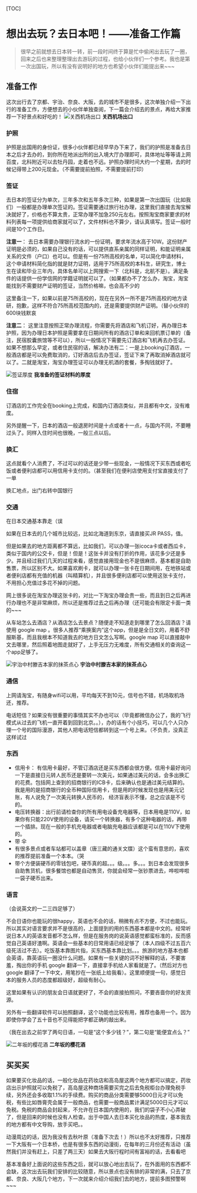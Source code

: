 [TOC]

# 想出去玩？去日本吧！——准备工作篇

> 很早之前就想去日本转一转，前一段时间终于算是忙中偷闲出去玩了一圈，回来之后也来整理整理出去游玩的过程，也给小伙伴们一个参考。我也是第一次出国玩，所以有没有说明好的地方也希望小伙伴们能提出来~~~

## 准备工作

这次出行去了京都、宇治、奈良、大阪，去的城市不是很多，这次单独介绍一下出行的准备工作，方便想去的小伙伴单独查阅，下一篇会介绍去的景点，再给大家推荐一下好景点和好吃的！
![关西机场出口](http://www.jassy.wang/wp-content/uploads/2017/04/IMG_0713.jpg)
**关西机场出口**


### 护照

护照是出国用的身份证，很多小伙伴都已经早早办下来了，我们的护照是准备去日本之后才去办的，到你所在地派出所的出入境大厅办理即可，具体地址等等请上网百度，北科附近可以去牡丹园，走着也不远。护照办理时间大约一个星期，去的时候记得带上200元现金。（不需要提前拍照，不需要提前打印）

### 签证

去日本的签证分为单次，三年多次和五年多次三种，如果是第一次出国玩（比如我们）一般都是办理单次签证的。签证需要通过旅行社办理，这里我们直接去淘宝解决就好了，价格也不算太贵，正常办理不加急250元左右。按照淘宝商家要求的材料列表每一项提供给商家就可以了，文件材料也不算少，请认真填写。签证一般时间是10个工作日。

**注意一**： 去日本需要办理银行流水的一份证明，要求年流水高于10W。这份财产证明是必须的，如果自己没有的话，可以提供直系亲属的同样证明，和能证明亲属关系的文件（户口）也可以。但是有一份75所高校的名单，可以简化申请材料，这个申请材料简化指的就是财力证明，适用于75所高校的本科生，研究生，博士生在读和毕业三年内，具体名单可以上网搜索一下（北科是，北航不是）。满足条件的话提供一份学信网的学籍证明就可以了。（如果都办不了怎么办，淘宝，淘宝能找到不需要财产证明的签证，当然价格嘛，也会高不少的

这里备注一下，如果以前是75所高校的，现在在另外一所不是75所高校的地方读研，抱歉，这样不符合75所高校范围内的，还是需要提供财产证明。（替小伙伴的600块钱默哀

**注意二**： 这里注意按照正常办理流程，你需要先将酒店和飞机订好，再办理日本护照，因为办理日本护照是需要拿在日期间所有的酒店订单和来回机票订单的（备注，民宿胶囊旅馆等不可以），所以一般情况下需要先订酒店和飞机再去办签证。如果不想那么早定，或者住民宿的话，解决办法有二：一是上booking订酒店，一般酒店都是可以免费取消的，订好酒店后去办签证，签证下来了再取消掉酒店就可以了。二就是淘宝，淘宝办理签证可以办理无机酒的套餐，多掏钱就好了。

![签证厚度](http://www.jassy.wang/wp-content/uploads/2017/04/IMG_0541.jpg)
**我准备的签证材料的厚度**

### 住宿

订酒店的工作完全在booking上完成，和国内订酒店类似，并且都有中文，没有难度。

另外提醒一下，日本的酒店一般退房时间是十点或者十一点，与国内不同，不要睡过头了。同样入住时间也很晚，一般三点以后。

### 换汇

这点就看个人消费了，不过可以的话还是少带一些现金，一般情况下买东西或者吃饭或者便利店都可以用信用卡支付的。（甚至我们在便利店使用支付宝直接支付了一单

换汇地点，出门右转中国银行

### 交通

在日本交通基本靠走（误

如果在日本去的几个城市比较远，比如北海道到东京，请直接买JR PASS，值。

但是如果去的地方距离都不算远，比如我们，可以办理一张icoca卡或者西瓜卡，类似于国内的公交卡，但是！但是！这张卡并没有打折的作用，该花多少还是多少。并且经过我们几天的过程来看，感觉直接用现金也不是很麻烦，基本都是自助售票，所以区别不大。如果喜欢刷卡，就可以办理一张卡在日期间用，在地铁站或者便利店都有充值的机器（叫精算机），并且很多便利店都可以使用这张卡支付，不用担心充值过多花不掉的问题。

网上很多说在淘宝办理这张卡的，对比一下淘宝办理会贵一些，而且到日之后再进行办理也不是非常麻烦，所以还是推荐过去之后再办理（还可能会有限定卡面一类的~~~

从车站怎么去酒店？从酒店怎么去景点？随便走不知道走到哪里了怎么回酒店？请使用 google map 。很多人推荐“乘换案内”这个app，但是是全日文的，用着不舒服斯基，而且我根本不知道我去的地方日文怎么写啊。google map 可以直接敲中文去哪里，然后照着地图走就好了，上手无压力无难度，所有交通相关的查询这一个app足够了。

![宇治中村滕吉本家的抹茶点心](http://www.jassy.wang/wp-content/uploads/2017/04/IMG_0759.jpg)
**宇治中村滕吉本家的抹茶点心**

### 通信

上网请淘宝，有随身wifi可以用，平均每天不到10元，信号也不错，机场取机场还，推荐。

电话短信？如果没有很重要的事情其实不办也可以（毕竟都微信办公了，我的飞行模式从过去的飞机一直开着到回到北京。。），办的话有个小技巧，可以几个人只办理一个号的国际漫游，其他人把电话短信都转到这一个号上来。（不负责，没真正这样试过

### 东西

- 信用卡： 有信用卡最好，不管订酒店还是买东西都会很方便。信用卡最好询问一下是直接日元转人民币还是要转一次美元，如果通过美元的话，会多出换汇的花费。包括网上查到的招商银行的ICB卡，后来确认也是通过美元结算的。我是用的是招商银行的全币种国际信用卡，但是用的时候发现也是用美元记账，有人说免了一次美元转换人民币的， 经济盲表示不懂，总之应该是不亏的。
- 电压转换器：出行前请检查你的所有用电设备充电器等，日本用电是110V，如果你有只能220V使用的设备，请买一个转换器，有多个这种电器的话，再带一个插排。现在一般的手机充电器或者电脑充电器应该都是可以在110V下使用的。
- 带 伞
- 有很多景点或者车站都可以盖章（唐三藏的通关文牒）这个蛮有意思的，喜欢的推荐提前准备一个本本。（哭
- 带个方便装硬币的零钱包吧，硬币真的超。。。级。。。多。。。到日本会发现很多自助售货机，很多餐馆也都是自动售货，你就会经常一张钞票进去，哗啦哗啦一袋子硬币出来。

### 语言

（会说英文的一二三四足够了）

不会日语你也能玩的很happy，英语也不会的话，稍微有点不方便，不过也能玩。所以其实对语言要求并不是很高的，上面提到的用的东西基本都是中文的。经常听说日本人的英语发音都不怎么样，但是在服务岗的说英语感觉都蛮标准的，反而感觉自己英语好渣啊。英语会一些基本的日常用语已经足够了（本人四级不过五百六级死活过不去）。吃饭基本靠图片指，买东西基本靠比划。。。旅游的地方基本也都会英语，靠英语玩一圈没什么问题。如果有一些关键的词不好解释的话，不要害羞，掏出你的手机 google 翻译一下，直接拿手机给人家看就是了。（然后对方也 google 翻译了一下中文，用笔抄在一张纸上给我看）。这里顺便提一句，感觉日本的服务人员的态度都超级好，超级有耐心。

这里如果有认识的朋友会日语就更好了，不会的直接拍照问，不要吝啬你的好友资源。

另外有一些翻译软件可以拍照翻译，这个功能也比较有用，推荐也备用一个。因为即使你学会了五十音也不见得能把字都正确的敲出来。

（我在出去之前学了两句日语，一句是“这个多少钱？”，第二句是“能便宜点么？”

![二年坂的樱花酒](http://www.jassy.wang/wp-content/uploads/2017/04/IMG_0875.jpg)
**二年坂的樱花酒**

## 买买买

如果要买化妆品的话，一般化妆品在药妆店和高岛屋这两个地方都可以搞定，药妆店出示护照就可以免税了，高岛屋这种商场需要买完之后去免税柜台办理免税手续，另外还会多收取1.1%的手续费。购买的商品分类需要够5000日元才可以免税，有些比如唇膏壳会属于一般商品，也需要一般商品累计满足5000日元才可以免税。免税的商品会封起来，不允许在日本国内使用的，我们的袋子不小心弄破了，但是回来的时候也没有人检查。出于中国人去日本买化妆品的热度，基本我去的地方都有中文导购，放手买吧。。

动漫周边的话，因为我没有去秋叶原（准备下次去！）所以也不太好推荐，只推荐一下大阪有一个日本桥，也是有很多东西的动漫街，在每年的三月份还有活动（虽然我们并没有赶上，只差了两三天）如果去大阪行程时间有富裕的话，去看看吧

基本准备好上面说的这些东西之后，就可以放心地出去玩了，在外面用的东西都不会缺，这次出去玩我们安排的比较随意，所以景点也没有排的非常的满，只去了京都、奈良、大阪几个地方，下一次就来介绍介绍我们去的地方，提前多图预警啊~~~